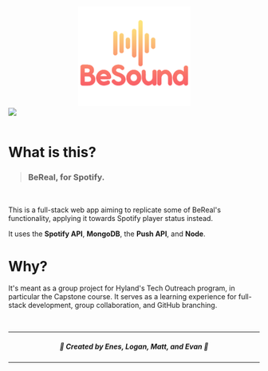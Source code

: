 <div align="center">
  <img width="225" height="200" src=".github/besound_logo.png">
  <img src="https://img.shields.io/badge/javascript-%23323330.svg?style=for-the-badge&logo=javascript&logoColor=%23F7DF1E" style="display: table-cell;">
</div>
<br>


# What is this?
> ### BeReal, for Spotify.
<br>

This is a full-stack web app aiming to replicate some of BeReal's functionality, applying it towards Spotify player status instead.

It uses the **Spotify API**, **MongoDB**, the **Push API**, and **Node**.

# Why?

It's meant as a group project for Hyland's Tech Outreach program, in particular the Capstone course. It serves as a learning experience for full-stack development, group collaboration, and GitHub branching.

<br>

---

<h5 align="center"> 👑  Created by Enes, Logan, Matt, and Evan 👑 </h5>

---